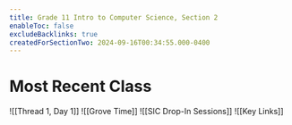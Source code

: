 ```yaml
---
title: Grade 11 Intro to Computer Science, Section 2
enableToc: false
excludeBacklinks: true
createdForSectionTwo: 2024-09-16T00:34:55.000-0400
---
```

# Most Recent Class
![[Thread 1, Day 1]]
![[Grove Time]]
![[SIC Drop-In Sessions]]
![[Key Links]]